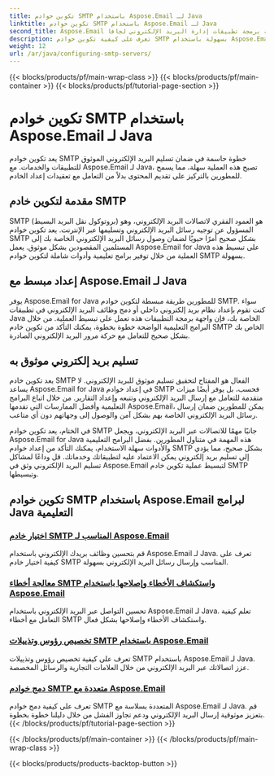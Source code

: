 ```yaml
---
title: تكوين خوادم SMTP باستخدام Aspose.Email لـ Java
linktitle: تكوين خوادم SMTP باستخدام Aspose.Email لـ Java
second_title: Aspose.Email واجهة برمجة تطبيقات إدارة البريد الإلكتروني لجافا
description: تعرف على كيفية تكوين خوادم SMTP بسهولة باستخدام Aspose.Email لـ Java. برامج تعليمية خطوة بخطوة لتسليم البريد الإلكتروني بسلاسة.
weight: 12
url: /ar/java/configuring-smtp-servers/
---
```


{{< blocks/products/pf/main-wrap-class >}}
{{< blocks/products/pf/main-container >}}
{{< blocks/products/pf/tutorial-page-section >}}

# تكوين خوادم SMTP باستخدام Aspose.Email لـ Java



يعد تكوين خوادم SMTP خطوة حاسمة في ضمان تسليم البريد الإلكتروني الموثوق للتطبيقات والخدمات. مع Aspose.Email لـ Java، تصبح هذه العملية سهلة، مما يسمح للمطورين بالتركيز على تقديم المحتوى بدلاً من التعامل مع تعقيدات إعداد الخادم.

## مقدمة لتكوين خادم SMTP

SMTP (بروتوكول نقل البريد البسيط) هو العمود الفقري لاتصالات البريد الإلكتروني، وهو المسؤول عن توجيه رسائل البريد الإلكتروني وتسليمها عبر الإنترنت. يعد تكوين خوادم SMTP بشكل صحيح أمرًا حيويًا لضمان وصول رسائل البريد الإلكتروني الخاصة بك إلى المستلمين المقصودين بشكل موثوق. يعمل Aspose.Email for Java على تبسيط هذه العملية من خلال توفير برامج تعليمية وأدوات شاملة لتكوين خوادم SMTP بسهولة.

## إعداد مبسط مع Aspose.Email لـ Java

يوفر Aspose.Email for Java للمطورين طريقة مبسطة لتكوين خوادم SMTP. سواء كنت تقوم بإعداد نظام بريد إلكتروني داخلي أو دمج وظائف البريد الإلكتروني في تطبيقات Java الخاصة بك، فإن واجهة برمجة التطبيقات هذه تعمل على تبسيط العملية. من خلال البرامج التعليمية الواضحة خطوة بخطوة، يمكنك التأكد من تكوين خادم SMTP الخاص بك بشكل صحيح للتعامل مع حركة مرور البريد الإلكتروني الصادرة.

## تسليم بريد إلكتروني موثوق به

يعد تكوين خادم SMTP الفعال هو المفتاح لتحقيق تسليم موثوق للبريد الإلكتروني. لا يساعد Aspose.Email for Java في إعداد خوادم SMTP فحسب، بل يوفر أيضًا ميزات متقدمة للتعامل مع إرسال البريد الإلكتروني وتتبعه وإعداد التقارير. من خلال اتباع البرامج التعليمية وأفضل الممارسات التي تقدمها Aspose.Email، يمكن للمطورين ضمان إرسال رسائل البريد الإلكتروني الخاصة بهم بشكل آمن والوصول إلى وجهاتهم دون أي متاعب.

في الختام، يعد تكوين خوادم SMTP جانبًا مهمًا للاتصالات عبر البريد الإلكتروني، ويجعل Aspose.Email for Java هذه المهمة في متناول المطورين. بفضل البرامج التعليمية والأدوات سهلة الاستخدام، يمكنك التأكد من إعداد خوادم SMTP بشكل صحيح، مما يؤدي إلى تسليم بريد إلكتروني يمكن الاعتماد عليه لتطبيقاتك وخدماتك. قل وداعًا لمشاكل تسليم البريد الإلكتروني وثق في Aspose.Email لتبسيط عملية تكوين خادم SMTP وتبسيطها.

## تكوين خوادم SMTP باستخدام Aspose.Email لبرامج Java التعليمية
### [اختيار خادم SMTP المناسب لـ Aspose.Email](./choosing-the-right-smtp-server/)
قم بتحسين وظائف بريدك الإلكتروني باستخدام Aspose.Email لـ Java. تعرف على كيفية اختيار خادم SMTP المناسب وإرسال رسائل البريد الإلكتروني بسهولة.
### [معالجة أخطاء SMTP واستكشاف الأخطاء وإصلاحها باستخدام Aspose.Email](./handling-smtp-errors-and-troubleshooting/)
تحسين التواصل عبر البريد الإلكتروني باستخدام Aspose.Email لـ Java. تعلم كيفية التعامل مع أخطاء SMTP واستكشاف الأخطاء وإصلاحها بشكل فعال.
### [تخصيص رؤوس وتذييلات SMTP باستخدام Aspose.Email](./customizing-smtp-headers-and-footers/)
تعرف على كيفية تخصيص رؤوس وتذييلات SMTP باستخدام Aspose.Email لـ Java. عزز اتصالاتك عبر البريد الإلكتروني من خلال العلامات التجارية والرسائل المخصصة.
### [دمج خوادم SMTP متعددة مع Aspose.Email](./integrating-multiple-smtp-servers/)
تعرف على كيفية دمج خوادم SMTP المتعددة بسلاسة مع Aspose.Email لـ Java. قم بتعزيز موثوقية إرسال البريد الإلكتروني ودعم تجاوز الفشل من خلال دليلنا خطوة بخطوة.
{{< /blocks/products/pf/tutorial-page-section >}}

{{< /blocks/products/pf/main-container >}}
{{< /blocks/products/pf/main-wrap-class >}}

{{< blocks/products/products-backtop-button >}}
